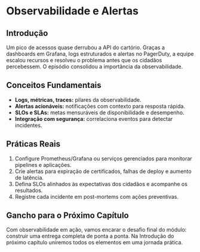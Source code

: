 # Observabilidade e Alertas

## Introdução

Um pico de acessos quase derrubou a API do cartório. Graças a dashboards em Grafana, logs estruturados e alertas no PagerDuty, a equipe escalou recursos e resolveu o problema antes que os cidadãos percebessem. O episódio consolidou a importância da observabilidade.

## Conceitos Fundamentais

- **Logs, métricas, traces:** pilares da observabilidade.
- **Alertas acionáveis:** notificações com contexto para resposta rápida.
- **SLOs e SLAs:** metas mensuráveis de disponibilidade e desempenho.
- **Integração com segurança:** correlaciona eventos para detectar incidentes.

## Práticas Reais

1. Configure Prometheus/Grafana ou serviços gerenciados para monitorar pipelines e aplicações.
2. Crie alertas para expiração de certificados, falhas de deploy e aumento de latência.
3. Defina SLOs alinhados às expectativas dos cidadãos e acompanhe os resultados.
4. Registre cada incidente em post-mortems com ações preventivas.

## Gancho para o Próximo Capítulo

Com observabilidade em ação, vamos encarar o desafio final do módulo: construir uma entrega completa de ponta a ponta. Na Introdução do próximo capítulo uniremos todos os elementos em uma jornada prática.
